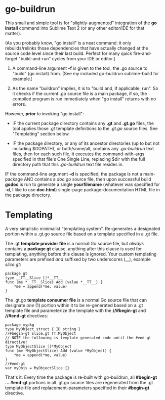 go-buildrun
===========

This small and simple tool is for "slightly-augmented" integration of the **go install** command into Sublime Text 2 (or any other editor/IDE for that matter).

(As you probably know, "go install" is a neat command: it only rebuilds/relinks those dependencies that have actually changed at the source code level since their last build. Perfect for many quick fire-and-forget "build-and-run" cycles from your IDE or editor.)

1. A command-line argument **-f** is given to the tool, the .go source to "build" (go install) from. (See my included go-buildrun.sublime-build for example.)

2. As the name "buildrun" implies, it is to "build and, if applicable, run". So it checks if the current .go source file is a main package, if so, the compiled program is run immediately when "go install" returns with no errors.

However, **prior** to invoking "go install":

- IF the current package directory contains any **.gt** and **.gt.go** files, the tool applies those *.gt* template definitions to the *.gt.go* source files. See "Templating" section below.

- IF the package directory, or any of its ancestor directories (up to but not including $GOPATH), or both/some/all, contains any *.go-buildrun* text files, then for each such file, it executes the command-with-args specified in that file's One Single Line, replacing $dir with the full directory path that this *.go-buildrun* text file resides in.


IF the command-line argument **-d** is specified, the package is not a main-package AND contains a *doc.go* source file, then upon successful build **godoc** is run to generate a single **yourfilename** (whatever was specified for **-d**, I like to use **doc.html**) single-page package-documentation HTML file in the package directory.


Templating
==========


A very simplistic minimalist "templating system". Re-generates a designated portion within a .gt.go source file based on a template specified in a .gt file.

The .gt **template provider file** is a normal Go source file, but *always* contains a **package gt** clause, anything after this clause is used for templating, anything before this clause is ignored. Your custom templating parameters are prefixed *and* suffixed by two underscores (__), example *slice.gt*:


    package gt
    type __TT__Slice []*__TT__
    func (me *__TT__Slice) Add (value *__TT__) {
        *me = append(*me, value)
    }


The .gt.go **template consumer file** is a normal Go source file that can designate *one* (1) portion within it to be re-generated based on a .gt template file and parameterize the template with the **//#begin-gt** and **//#end-gt** directives:


    package mypkg
    type MyObject struct { ID string }
    //#begin-gt slice.gt TT:MyObject
    // NOTE the following is template-generated code until the #end-gt directive!
    type MyObjectSlice []*MyObject
    func (me *MyObjectSlice) Add (value *MyObject) {
        *me = append(*me, value)
    }
    //#end-gt
    var myObjs = MyObjectSlice {}


That's it. Every time the package is re-built with *go-buildrun*, all **#begin-gt ... #end-gt** portions in all .gt.go source files are regenerated from the .gt template-file and replacement-parameters specified in their **#begin-gt** directive.
